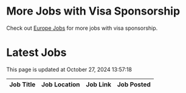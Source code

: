 # More Jobs with Visa Sponsorship

Check out [Europe Jobs](https://github.com/sureshparimi/europejobs#latest-jobs) for more jobs with visa sponsorship.

# Latest Jobs

This page is updated at October 27, 2024 13:57:18

| Job Title | Job Location | Job Link | Job Posted |
| --- | --- | --- | --- |
